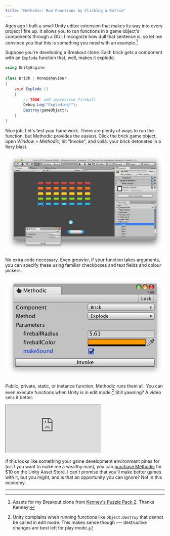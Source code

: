 ```yaml
---
title: "Methodic: Run Functions by Clicking a Button"
---
```


Ages ago I built a small Unity editor extension that makes its way into every project I fire up. It allows you to run functions in a game object's components through a GUI. I recognize how dull that sentence is, so let me convince you that this is something you need with an example.[^1]

Suppose you're developing a Breakout clone. Each brick gets a component with an `Explode` function that, well, makes it explode.

```csharp
using UnityEngine;

class Brick : MonoBehaviour
{
    void Explode ()
    {
        // TODO: add impressive fireball
        Debug.Log("Exploding!");
        Destroy(gameObject);
    }
}
```

Nice job. Let's test your handiwork. There are plenty of ways to run the function, but Methodic provides the easiest. Click the brick game object, open *Window > Methodic*, hit "Invoke", and voilà: your brick detonates in a fiery blast.

![Methodic Window](/images/methodic.png)

No extra code necessary. Even groovier, if your function takes arguments, you can specify these using familiar checkboxes and text fields and colour pickers.

![Methodic Window With Arguments](/images/methodic-arguments.png)

Public, private, static, or instance function, Methodic runs them all. You can even execute functions when Unity is in edit mode.[^2] Still yawning? A video sells it better.

<div class="video">
    <iframe allow="fullscreen" src="https://www.youtube-nocookie.com/embed/x9x80XV-8G8?modestbranding=1">
        <a href="https://www.youtube.com/watch?v=x9x80XV-8G8">
            Methodic: Run Functions by Clicking a Button
        </a>
    </iframe>
</div>

If this looks like something your game development environment pines for (or if you want to make me a wealthy man), you can [purchase Methodic](https://assetstore.unity.com/packages/tools/utilities/methodic-954) for $10 on the Unity Asset Store. I can't promise that you'll make better games with it, but you *might*, and is that an opportunity you can ignore? Not in this economy.

---

[^1]: Assets for my Breakout clone from [Kenney's Puzzle Pack 2](http://www.kenney.nl/assets/puzzle-pack-2). Thanks Kenney!

[^2]: Unity complains when running functions like `Object.Destroy` that cannot be called in edit mode. This makes sense though --- destructive changes are best left for play mode.
